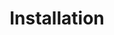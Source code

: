 ---
title: "Installation"
draft: false
weight: 2
type: docs
icon: mdi-wrench-outline
StartPage : '?'
---
